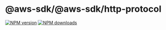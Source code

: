 # @aws-sdk/@aws-sdk/http-protocol

[![NPM version](https://img.shields.io/npm/v/@aws-sdk/@aws-sdk/http-protocol/preview.svg)](https://www.npmjs.com/package/@aws-sdk/@aws-sdk/http-protocol)
[![NPM downloads](https://img.shields.io/npm/dm/@aws-sdk/@aws-sdk/http-protocol.svg)](https://www.npmjs.com/package/@aws-sdk/@aws-sdk/http-protocol)
